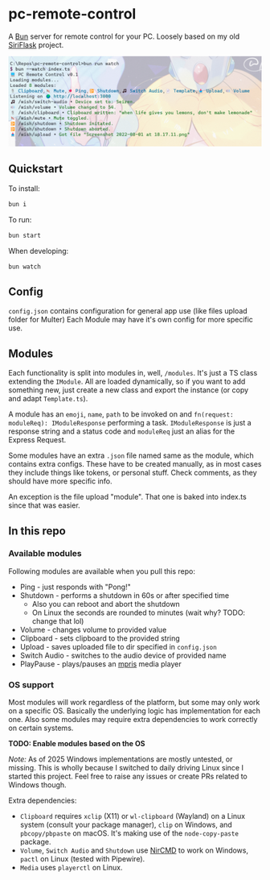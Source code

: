 # pc-remote-control

A [Bun](https://bun.sh) server for remote control for your PC. Loosely based on my old [SiriFlask](https://github.com/Rosalina121/SiriFlask) project.

![Example CLI](example.png)

## Quickstart
To install:
```bash
bun i
```

To run:

```bash
bun start
```

When developing:
```bash
bun watch
```

## Config
`config.json` contains configuration for general app use (like files upload folder for Multer)
Each Module may have it's own config for more specific use.

## Modules

Each functionality is split into modules in, well, `/modules`. It's just a TS class extending the `IModule`. All are loaded dynamically, so if you want to add something new, just create a new class and export the instance (or copy and adapt `Template.ts`).

A module has an `emoji`, `name`, `path` to be invoked on and `fn(request: moduleReq): IModuleResponse` performing a task. `IModuleResponse` is just a response string and a status code and `moduleReq` just an alias for the Express Request.

Some modules have an extra `.json` file named same as the module, which contains extra configs. These have to be created manually, as in most cases they include things like tokens, or personal stuff. Check comments, as they should have more specific info.

An exception is the file upload "module". That one is baked into index.ts since that was easier.

## In this repo

### Available modules

Following modules are available when you pull this repo:

-   Ping - just responds with "Pong!"
-   Shutdown - performs a shutdown in 60s or after specified time
    -   Also you can reboot and abort the shutdown
    -   On Linux the seconds are rounded to minutes (wait why? TODO: change that lol)
-   Volume - changes volume to provided value
-   Clipboard - sets clipboard to the provided string
-   Upload - saves uploaded file to dir specified in `config.json`
-   Switch Audio - switches to the audio device of provided name
-   PlayPause - plays/pauses an [mpris](https://wiki.archlinux.org/title/MPRIS) media player

### OS support
Most modules will work regardless of the platform, but some may only work on a specific OS.
Basically the underlying logic has implementation for each one.
Also some modules may require extra dependencies to work correctly on certain systems.

**TODO: Enable modules based on the OS**

*Note:* As of 2025 Windows implementations are mostly untested, or missing. This is wholly because
I switched to daily driving Linux since I started this project. Feel free to raise any issues or create PRs related to Windows though.

Extra dependencies:
- `Clipboard` requires `xclip` (X11) or `wl-clipboard` (Wayland) on a Linux system (consult your package manager), `clip` on Windows, and `pbcopy/pbpaste` on macOS. It's making use of the `node-copy-paste` package.
- `Volume`, `Switch Audio` and `Shutdown` use [NirCMD](https://www.nirsoft.net/utils/nircmd.html) to work on Windows, `pactl` on Linux (tested with Pipewire).
- `Media` uses `playerctl` on Linux.
